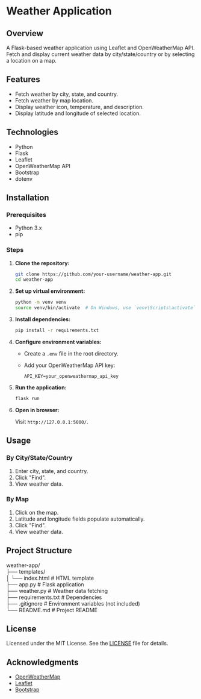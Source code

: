 # Weather Application

## Overview

A Flask-based weather application using Leaflet and OpenWeatherMap API. Fetch and display current weather data by city/state/country or by selecting a location on a map.

## Features

- Fetch weather by city, state, and country.
- Fetch weather by map location.
- Display weather icon, temperature, and description.
- Display latitude and longitude of selected location.

## Technologies

- Python
- Flask
- Leaflet
- OpenWeatherMap API
- Bootstrap
- dotenv

## Installation

### Prerequisites

- Python 3.x
- pip

### Steps

1. **Clone the repository:**

    ```bash
    git clone https://github.com/your-username/weather-app.git
    cd weather-app
    ```

2. **Set up virtual environment:**

    ```bash
    python -m venv venv
    source venv/bin/activate  # On Windows, use `venv\Scripts\activate`
    ```

3. **Install dependencies:**

    ```bash
    pip install -r requirements.txt
    ```

4. **Configure environment variables:**

    - Create a `.env` file in the root directory.
    - Add your OpenWeatherMap API key:

      ```
      API_KEY=your_openweathermap_api_key
      ```

5. **Run the application:**

    ```bash
    flask run
    ```

6. **Open in browser:**

    Visit `http://127.0.0.1:5000/`.

## Usage

### By City/State/Country

1. Enter city, state, and country.
2. Click "Find".
3. View weather data.

### By Map

1. Click on the map.
2. Latitude and longitude fields populate automatically.
3. Click "Find".
4. View weather data.

## Project Structure

weather-app/
<br>
├── templates/
<br>
│ └── index.html # HTML template
<br>
├── app.py # Flask application
<br>
├── weather.py # Weather data fetching
<br>
├── requirements.txt # Dependencies
<br>
├── .gitignore # Environment variables (not included)
<br>
└── README.md # Project README



## License

Licensed under the MIT License. See the [LICENSE](LICENSE) file for details.

## Acknowledgments

- [OpenWeatherMap](https://openweathermap.org/)
- [Leaflet](https://leafletjs.com/)
- [Bootstrap](https://getbootstrap.com/)
